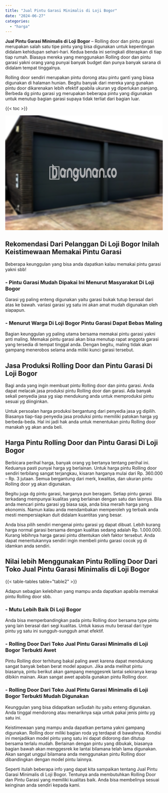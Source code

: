 ```yaml
---
title: "Jual Pintu Garasi Minimalis di Loji Bogor"
date: "2024-06-27"
categories: 
  - "harga"
---
```


**Jual Pintu Garasi Minimalis di Loji Bogor** – Rolling door dan pintu garasi merupakan salah satu tipe pintu yang bisa digunakan untuk kepentingan didalam kehidupan sehari-hari. Kedua benda ini seringkali diterapkan di tiap tiap rumah. Biasaya mereka yang menggunakan Rolling door dan pintu garasi yakni orang yang punyai banyak budget dan punya banyak sarana di didalam tempat tinggalnya.

Rolling door sendiri merupakan pintu dorong atau pintu ganti yang biasa digunakan di halaman hunian. Begitu banyak dari mereka yang gunakan pintu door dikarenakan lebih efektif apabila ukuran yg diperlukan panjang. Berbeda dg pintu garasi yg merupakan beberapa pintu yang digunakan untuk menutup bagian garasi supaya tidak terliat dari bagian luar.

{{< toc >}}

![Jual Pintu Garasi Minimalis di Loji Bogor](/images/pintu-garasi-23.png)

## Rekomendasi Dari Pelanggan Di Loji Bogor Inilah Keistimewaan Memakai Pintu Garasi

Beberapa keunggulan yang bisa anda dapatkan kalau memakai pintu garasi yakni sbb!

### \- Pintu Garasi Mudah Dipakai Ini Menurut Masyarakat Di Loji Bogor

Garasi yg paling enteng digunakan yaitu garasi bukak tutup berasal dari atas ke bawah. variasi garasi yg satu ini akan amat mudah digunakan oleh siapapun.

### \- Menurut Warga Di Loji Bogor Pintu Garasi Dapat Bebas Maling

Bagian keunggulan yg paling utama bersama memakai pintu garasi yakni anti maling. Memakai pintu garasi akan bisa menutup rapat anggota garasi yang tersedia di tempat tinggal anda. Dengan begitu, maling tidak akan gampang menerobos selama anda miliki kunci garasi tersebut.

## Jasa Produksi Rolling Door dan Pintu Garasi Di Loji Bogor

Bagi anda yang ingin membuat pintu Rolling door dan pintu garasi. Anda dapat melacak jasa produksi pintu Rolling door dan garasi. Ada banyak sekali penyedia jasa yg siap mendukung anda untuk memproduksi pintu sesuai yg diinginkan.

Untuk persoalan harga produksi bergantung dari penyedia jasa yg dipilih. Biasanya tiap-tiap penyedia jasa produksi pintu memiliki patokan harga yg berbeda-beda. Hal ini jadi hak anda untuk menentukan pintu Rolling door manakah yg akan anda beli.

## Harga Pintu Rolling Door dan Pintu Garasi Di Loji Bogor

Berbicara perihal harga, banyak orang yg bertanya tentang perihal ini. Keduanya pasti punyai harga yg berlainan. Untuk harga pintu Rolling door sendiri terbilang sangat terjangkau, kisaran harganya mulai dari Rp. 360.000 – Rp. 3 jutaan. Semua bergantung dari merk, kwalitas, dan ukuran pintu Rolling door yg akan digunakan.

Begitu juga dg pintu garasi, harganya pun beragam. Setiap pintu garasi terkadang mempunyai kualitas yang berlainan dengan satu dan lainnya. Bila anda mencari pintu garasi yg biasa saja, anda bisa meraih harga yang ekonomis. Namun kalau anda mendambakan memperoleh yg terbaik anda mesti mempersiapkan duit didalam kuantitas yang besar.

Anda bisa pilih sendiri mengenai pintu garasi yg dapat dibuat. Lebih kurang harga normal garasi bersama dengan kualitas sedang adalah Rp. 1.000.000. Kurang lebihnya harga garasi pintu ditentukan oleh faktor tersebut. Anda dapat menentukannya sendiri ingin membeli pintu garasi cocok yg di idamkan anda sendiri.

## Nilai lebih Menggunakan Pintu Rolling Door Dari Toko Jual Pintu Garasi Minimalis di Loji Bogor

{{< table-tables table="table2" >}}

Adapun sebagian kelebihan yang mampu anda dapatkan apabila memakai pintu Rolling door sbb.

### \- Mutu Lebih Baik Di Loji Bogor

Anda bisa memperbandingkan pada pintu Rolling door bersama type pintu yang lain berasal dari segi kualitas. Untuk kasus mutu berasal dari type pintu yg satu ini sungguh-sungguh amat efektif.

### \- Rolling Door Dari Toko Jual Pintu Garasi Minimalis di Loji Bogor Terbukti Awet

Pintu Rolling door terhitung bakal paling awet karena dapat mendukung sangat banyak beban berat model apapun. Jika anda melihat pintu biasanya, pintu berikut akan gampang menggesrek lantai sekiranya kerap dibikin mainan. Akan sangat awet apabila gunakan pintu Rolling door.

### \- Rolling Door Dari Toko Jual Pintu Garasi Minimalis di Loji Bogor Terbukti Mudah Digunakan

Keunggulan yang bisa didapatkan seSudah itu yaitu enteng digunakan. Anda tinggal mendorong atau menariknya saja untuk pakai jenis pintu yg satu ini.

Keistimewaan yang mampu anda dapatkan pertama yakni gampang digunakan. Rolling door miliki bagian roda yg terdapat di bawahnya. Kondisi ini menjadikan model pintu yang satu ini dapat didorong dan ditutup bersama terlalu mudah. Berlainan dengan pintu yang dibukak, biasanya bagian bawah akan menggesrek ke lantai bilamana telah lama digunakan. Akan sangat unggul bilamana anda menggunakan pintu Rolling door dibandingkan dengan model pintu lainnya.

Seperti itulah beberapa info yang dapat kita sampaikan tentang Jual Pintu Garasi Minimalis di Loji Bogor. Tentunya anda membutuhkan Rolling Door dan Pintu Garasi yang memiliki kualitas baik. Anda bisa membelinya sesuai keinginan anda sendiri kepada kami.
